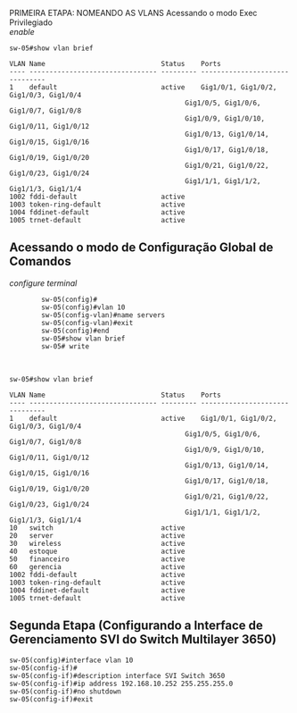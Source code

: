 PRIMEIRA ETAPA: NOMEANDO AS VLANS
Acessando o modo Exec Privilegiado<br>
*enable*

    sw-05#show vlan brief

    VLAN Name                             Status    Ports
    ---- -------------------------------- --------- -------------------------------
    1    default                          active    Gig1/0/1, Gig1/0/2, Gig1/0/3, Gig1/0/4
                                                Gig1/0/5, Gig1/0/6, Gig1/0/7, Gig1/0/8
                                                Gig1/0/9, Gig1/0/10, Gig1/0/11, Gig1/0/12
                                                Gig1/0/13, Gig1/0/14, Gig1/0/15, Gig1/0/16
                                                Gig1/0/17, Gig1/0/18, Gig1/0/19, Gig1/0/20
                                                Gig1/0/21, Gig1/0/22, Gig1/0/23, Gig1/0/24
                                                Gig1/1/1, Gig1/1/2, Gig1/1/3, Gig1/1/4
    1002 fddi-default                     active    
    1003 token-ring-default               active    
    1004 fddinet-default                  active    
    1005 trnet-default                    active    


## Acessando o modo de Configuração Global de Comandos<br>
*configure terminal*

            sw-05(config)#
            sw-05(config)#vlan 10
            sw-05(config-vlan)#name servers
            sw-05(config-vlan)#exit
            sw-05(config)#end
            sw-05#show vlan brief
            sw-05# write
            

<br>

    sw-05#show vlan brief

    VLAN Name                             Status    Ports
    ---- -------------------------------- --------- -------------------------------
    1    default                          active    Gig1/0/1, Gig1/0/2, Gig1/0/3, Gig1/0/4
                                                Gig1/0/5, Gig1/0/6, Gig1/0/7, Gig1/0/8
                                                Gig1/0/9, Gig1/0/10, Gig1/0/11, Gig1/0/12
                                                Gig1/0/13, Gig1/0/14, Gig1/0/15, Gig1/0/16
                                                Gig1/0/17, Gig1/0/18, Gig1/0/19, Gig1/0/20
                                                Gig1/0/21, Gig1/0/22, Gig1/0/23, Gig1/0/24
                                                Gig1/1/1, Gig1/1/2, Gig1/1/3, Gig1/1/4
    10   switch                           active    
    20   server                           active    
    30   wireless                         active    
    40   estoque                          active    
    50   financeiro                       active    
    60   gerencia                         active    
    1002 fddi-default                     active    
    1003 token-ring-default               active    
    1004 fddinet-default                  active    
    1005 trnet-default                    active 
            





## Segunda Etapa (Configurando a Interface de Gerenciamento SVI do Switch Multilayer 3650)

    sw-05(config)#interface vlan 10
    sw-05(config-if)#
    sw-05(config-if)#description interface SVI Switch 3650
    sw-05(config-if)#ip address 192.168.10.252 255.255.255.0
    sw-05(config-if)#no shutdown
    sw-05(config-if)#exit




